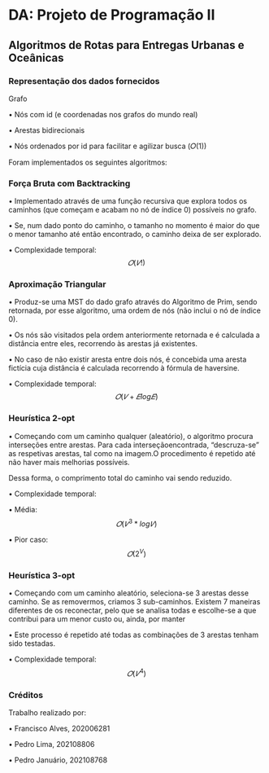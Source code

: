 # DA: Projeto de Programação II
## Algoritmos de Rotas para Entregas Urbanas e Oceânicas

### Representação dos dados fornecidos

Grafo

• Nós com id (e coordenadas nos grafos do mundo real)

• Arestas bidirecionais

• Nós ordenados por id para facilitar e agilizar busca (𝑂(1))


Foram implementados os seguintes algoritmos:

### Força Bruta com Backtracking

• Implementado através de uma função recursiva que explora todos os
caminhos (que começam e acabam no nó de índice 0) possíveis no
grafo.

• Se, num dado ponto do caminho, o tamanho no momento é maior do
que o menor tamanho até então encontrado, o caminho deixa de ser
explorado.

• Complexidade temporal: $$𝑂(𝑉!)$$

### Aproximação Triangular

• Produz-se uma MST do dado grafo através do Algoritmo de Prim,
sendo retornada, por esse algoritmo, uma ordem de nós (não inclui o
nó de índice 0).

• Os nós são visitados pela ordem anteriormente retornada e é
calculada a distância entre eles, recorrendo às arestas já existentes.

• No caso de não existir aresta entre dois nós, é concebida uma aresta
fictícia cuja distância é calculada recorrendo à fórmula de haversine.

• Complexidade temporal: $$𝑂( 𝑉 + 𝐸 log 𝐸)$$

### Heurística 2-opt

• Começando com um caminho qualquer (aleatório), o algoritmo procura interseções entre arestas. Para cada interseçãoencontrada, “descruza-se” as respetivas arestas, tal como na imagem.O procedimento é repetido até não haver mais melhorias possíveis.

Dessa forma, o comprimento total do caminho vai sendo reduzido.

• Complexidade temporal:

• Média: $$𝑂(𝑉^3 * log 𝑉)$$

• Pior caso: $$𝑂(2^V)$$

### Heurística 3-opt

• Começando com um caminho aleatório, seleciona-se 3 arestas desse
caminho. Se as removermos, criamos 3 sub-caminhos. Existem 7
maneiras diferentes de os reconectar, pelo que se analisa todas
e escolhe-se a que contribui para um menor custo ou, ainda, por
manter

• Este processo é repetido até todas as combinações de 3 arestas
tenham sido testadas.

• Complexidade temporal: $$𝑂(𝑉^4)$$

### Créditos

Trabalho realizado por:

• Francisco Alves, 202006281

• Pedro Lima, 202108806

• Pedro Januário, 202108768


